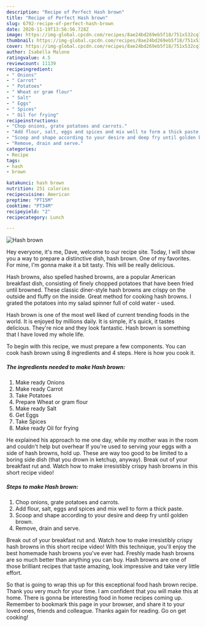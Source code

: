```yaml
---
description: "Recipe of Perfect Hash brown"
title: "Recipe of Perfect Hash brown"
slug: 6792-recipe-of-perfect-hash-brown
date: 2020-11-19T13:56:56.728Z
image: https://img-global.cpcdn.com/recipes/8ae24bd269eb5f18/751x532cq70/hash-brown-recipe-main-photo.jpg
thumbnail: https://img-global.cpcdn.com/recipes/8ae24bd269eb5f18/751x532cq70/hash-brown-recipe-main-photo.jpg
cover: https://img-global.cpcdn.com/recipes/8ae24bd269eb5f18/751x532cq70/hash-brown-recipe-main-photo.jpg
author: Isabella Malone
ratingvalue: 4.5
reviewcount: 11139
recipeingredient:
- " Onions"
- " Carrot"
- " Potatoes"
- " Wheat or gram flour"
- " Salt"
- " Eggs"
- " Spices"
- " Oil for frying"
recipeinstructions:
- "Chop onions, grate potatoes and carrots."
- "Add flour, salt, eggs and spices and mix well to form a thick paste."
- "Scoop and shape according to your desire and deep fry until golden brown."
- "Remove, drain and serve."
categories:
- Recipe
tags:
- hash
- brown

katakunci: hash brown 
nutrition: 251 calories
recipecuisine: American
preptime: "PT15M"
cooktime: "PT34M"
recipeyield: "2"
recipecategory: Lunch

---
```



![Hash brown](https://img-global.cpcdn.com/recipes/8ae24bd269eb5f18/751x532cq70/hash-brown-recipe-main-photo.jpg)

Hey everyone, it's me, Dave, welcome to our recipe site. Today, I will show you a way to prepare a distinctive dish, hash brown. One of my favorites. For mine, I'm gonna make it a bit tasty. This will be really delicious.

Hash browns, also spelled hashed browns, are a popular American breakfast dish, consisting of finely chopped potatoes that have been fried until browned. These classic diner-style hash browns are crispy on the outside and fluffy on the inside. Great method for cooking hash browns. I grated the potatoes into my salad spinner full of cold water - used.

Hash brown is one of the most well liked of current trending foods in the world. It is enjoyed by millions daily. It is simple, it's quick, it tastes delicious. They're nice and they look fantastic. Hash brown is something that I have loved my whole life.


To begin with this recipe, we must prepare a few components. You can cook hash brown using 8 ingredients and 4 steps. Here is how you cook it.

<!--inarticleads1-->

##### The ingredients needed to make Hash brown:

1. Make ready  Onions
1. Make ready  Carrot
1. Take  Potatoes
1. Prepare  Wheat or gram flour
1. Make ready  Salt
1. Get  Eggs
1. Take  Spices
1. Make ready  Oil for frying


He explained his approach to me one day, while my mother was in the room and couldn&#39;t help but overhear If you&#39;re used to serving your eggs with a side of hash browns, hold up. These are way too good to be limited to a boring side dish (that you drown in ketchup, anyway). Break out of your breakfast rut and. Watch how to make irresistibly crispy hash browns in this short recipe video! 

<!--inarticleads2-->

##### Steps to make Hash brown:

1. Chop onions, grate potatoes and carrots.
1. Add flour, salt, eggs and spices and mix well to form a thick paste.
1. Scoop and shape according to your desire and deep fry until golden brown.
1. Remove, drain and serve.


Break out of your breakfast rut and. Watch how to make irresistibly crispy hash browns in this short recipe video! With this technique, you&#39;ll enjoy the best homemade hash browns you&#39;ve ever had. Freshly made hash browns are so much better than anything you can buy. Hash browns are one of those brilliant recipes that taste amazing, look impressive and take very little effort. 

So that is going to wrap this up for this exceptional food hash brown recipe. Thank you very much for your time. I am confident that you will make this at home. There is gonna be interesting food in home recipes coming up. Remember to bookmark this page in your browser, and share it to your loved ones, friends and colleague. Thanks again for reading. Go on get cooking!
